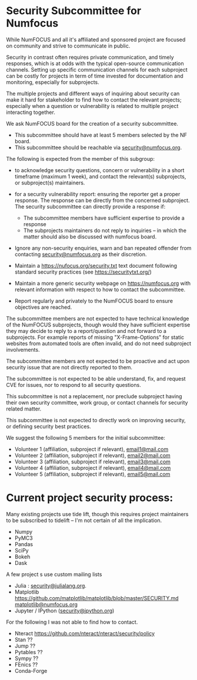 # Security Subcommittee for Numfocus

While NumFOCUS and all it's affiliated and sponsored project are focused on
community and strive to communicate in public.

Security in contrast often requires private communication, and timely responses,
which is at odds with the typical open-source communication channels. Setting up
specific communication channels for each subproject can be costly for projects
in term of time invested for documentation and monitoring, especially for
subprojects. 

The multiple projects and different ways of inquiring about security can make it
hard for stakeholder to find how to contact the relevant projects; especially
when a question or vulnerability is related to multiple project interacting
together. 



We ask NumFOCUS board for the creation of a security subcommittee. 

- This subcommittee should have at least 5 members selected by the NF board. 
- This subcommittee should be reachable via security@numfocus.org. 

The following is expected from the member of this subgroup:

- to acknowledge security questions, concern or vulnerability in a short
  timeframe (maximum 1 week), and contact the relevant(s) subprojects, or
  subproject(s) maintainers.

- for a security vulnerability report: ensuring the reporter get a proper
  response. The response can be directly from the concerned subproject. The 
  security subcommittee can directly provide a response if:

    - The subcommittee members have sufficient expertise to provide a response 
    - The subprojects maintainers do not reply to inquiries – in which the
      matter should also be discussed with numfocus board.

- Ignore any non-security enquiries, warn and ban repeated offender from
  contacting security@numfocus.org as their discretion.
- Maintain a https://nufocus.org/security.txt text document following standard
  security practices (see https://securitytxt.org/)
- Maintain a more generic security webpage on https://numfocus.org with relevant
  information with respect to how to contact the
  subcommittee.
- Report regularly and privately to the NumFOCUS board to ensure objectives are
  reached.
 


The subcommittee members are not expected to have technical knowledge of the
NumFOCUS subprojects, though would they have sufficient expertise they may
decide to reply to a report/question and not forward to a subprojects. For
example reports of missing "X-Frame-Options" for static websites from automated
tools are often invalid, and do not need subproject involvements.

The subcommittee members are not expected to be proactive and act upon security
issue that are not directly reported to them.

The subcommittee is not expected to be able understand, fix, and request CVE for
issues, nor to respond to all security questions.

This subcommittee is not a replacement, nor preclude subproject having their own
security committee, work group, or contact channels for security related matter.

This subcommittee is not expected to directly work on improving security, or
defining security best practices.


We suggest the following 5 members for the initial subcommittee:

 - Volunteer 1 (affiliation, subproject if relevant), <email1@mail.com>
 - Volunteer 2 (affiliation, subproject if relevant), <email2@mail.com>
 - Volunteer 3 (affiliation, subproject if relevant), <email3@mail.com>
 - Volunteer 4 (affiliation, subproject if relevant), <email4@mail.com>
 - Volunteer 5 (affiliation, subproject if relevant), <email5@mail.com>


# Current project security process:

Many existing projects use tide lift, though this requires project maintainers
to be subscribed to tidelift – I'm not certain of all the implication.

- Numpy 
- PyMC3 
- Pandas
- SciPy
- Bokeh
- Dask

A few project s use custom mailing lists


- Julia : security@julialang.org.
- Matplotlib https://github.com/matplotlib/matplotlib/blob/master/SECURITY.md
  matplotlib@numfocus.org
- Jupyter / IPython (security@ipython.org)


For the following I was not able to find how to contact.

- Nteract https://github.com/nteract/nteract/security/policy
- Stan ??
- Jump ??
- Pytables ??
- Sympy ??
- FEnics ??
- Conda-Forge


